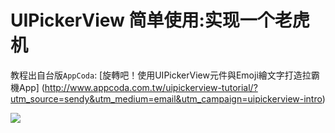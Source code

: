 # UIPickerView 简单使用:实现一个老虎机

教程出自台版`AppCoda`: [旋轉吧！使用UIPickerView元件與Emoji繪文字打造拉霸機App]
(http://www.appcoda.com.tw/uipickerview-tutorial/?utm_source=sendy&utm_medium=email&utm_campaign=uipickerview-intro)

![](https://github.com/949478479/AppCoda-Study/blob/master/SlotMachine-screenshot/SlotMachine.gif)
